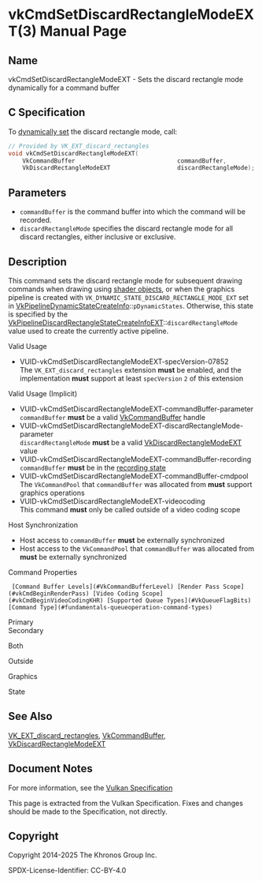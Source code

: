 # vkCmdSetDiscardRectangleModeEXT(3) Manual Page

## Name

vkCmdSetDiscardRectangleModeEXT - Sets the discard rectangle mode dynamically for a command buffer



## [](#_c_specification)C Specification

To [dynamically set](https://registry.khronos.org/vulkan/specs/latest/html/vkspec.html#pipelines-dynamic-state) the discard rectangle mode, call:

```c++
// Provided by VK_EXT_discard_rectangles
void vkCmdSetDiscardRectangleModeEXT(
    VkCommandBuffer                             commandBuffer,
    VkDiscardRectangleModeEXT                   discardRectangleMode);
```

## [](#_parameters)Parameters

- `commandBuffer` is the command buffer into which the command will be recorded.
- `discardRectangleMode` specifies the discard rectangle mode for all discard rectangles, either inclusive or exclusive.

## [](#_description)Description

This command sets the discard rectangle mode for subsequent drawing commands when drawing using [shader objects](https://registry.khronos.org/vulkan/specs/latest/html/vkspec.html#shaders-objects), or when the graphics pipeline is created with `VK_DYNAMIC_STATE_DISCARD_RECTANGLE_MODE_EXT` set in [VkPipelineDynamicStateCreateInfo](https://registry.khronos.org/vulkan/specs/latest/man/html/VkPipelineDynamicStateCreateInfo.html)::`pDynamicStates`. Otherwise, this state is specified by the [VkPipelineDiscardRectangleStateCreateInfoEXT](https://registry.khronos.org/vulkan/specs/latest/man/html/VkPipelineDiscardRectangleStateCreateInfoEXT.html)::`discardRectangleMode` value used to create the currently active pipeline.

Valid Usage

- [](#VUID-vkCmdSetDiscardRectangleModeEXT-specVersion-07852)VUID-vkCmdSetDiscardRectangleModeEXT-specVersion-07852  
  The `VK_EXT_discard_rectangles` extension **must** be enabled, and the implementation **must** support at least `specVersion` `2` of this extension

Valid Usage (Implicit)

- [](#VUID-vkCmdSetDiscardRectangleModeEXT-commandBuffer-parameter)VUID-vkCmdSetDiscardRectangleModeEXT-commandBuffer-parameter  
  `commandBuffer` **must** be a valid [VkCommandBuffer](https://registry.khronos.org/vulkan/specs/latest/man/html/VkCommandBuffer.html) handle
- [](#VUID-vkCmdSetDiscardRectangleModeEXT-discardRectangleMode-parameter)VUID-vkCmdSetDiscardRectangleModeEXT-discardRectangleMode-parameter  
  `discardRectangleMode` **must** be a valid [VkDiscardRectangleModeEXT](https://registry.khronos.org/vulkan/specs/latest/man/html/VkDiscardRectangleModeEXT.html) value
- [](#VUID-vkCmdSetDiscardRectangleModeEXT-commandBuffer-recording)VUID-vkCmdSetDiscardRectangleModeEXT-commandBuffer-recording  
  `commandBuffer` **must** be in the [recording state](#commandbuffers-lifecycle)
- [](#VUID-vkCmdSetDiscardRectangleModeEXT-commandBuffer-cmdpool)VUID-vkCmdSetDiscardRectangleModeEXT-commandBuffer-cmdpool  
  The `VkCommandPool` that `commandBuffer` was allocated from **must** support graphics operations
- [](#VUID-vkCmdSetDiscardRectangleModeEXT-videocoding)VUID-vkCmdSetDiscardRectangleModeEXT-videocoding  
  This command **must** only be called outside of a video coding scope

Host Synchronization

- Host access to `commandBuffer` **must** be externally synchronized
- Host access to the `VkCommandPool` that `commandBuffer` was allocated from **must** be externally synchronized

Command Properties

     [Command Buffer Levels](#VkCommandBufferLevel) [Render Pass Scope](#vkCmdBeginRenderPass) [Video Coding Scope](#vkCmdBeginVideoCodingKHR) [Supported Queue Types](#VkQueueFlagBits) [Command Type](#fundamentals-queueoperation-command-types)

Primary  
Secondary

Both

Outside

Graphics

State

## [](#_see_also)See Also

[VK\_EXT\_discard\_rectangles](https://registry.khronos.org/vulkan/specs/latest/man/html/VK_EXT_discard_rectangles.html), [VkCommandBuffer](https://registry.khronos.org/vulkan/specs/latest/man/html/VkCommandBuffer.html), [VkDiscardRectangleModeEXT](https://registry.khronos.org/vulkan/specs/latest/man/html/VkDiscardRectangleModeEXT.html)

## [](#_document_notes)Document Notes

For more information, see the [Vulkan Specification](https://registry.khronos.org/vulkan/specs/latest/html/vkspec.html#vkCmdSetDiscardRectangleModeEXT)

This page is extracted from the Vulkan Specification. Fixes and changes should be made to the Specification, not directly.

## [](#_copyright)Copyright

Copyright 2014-2025 The Khronos Group Inc.

SPDX-License-Identifier: CC-BY-4.0